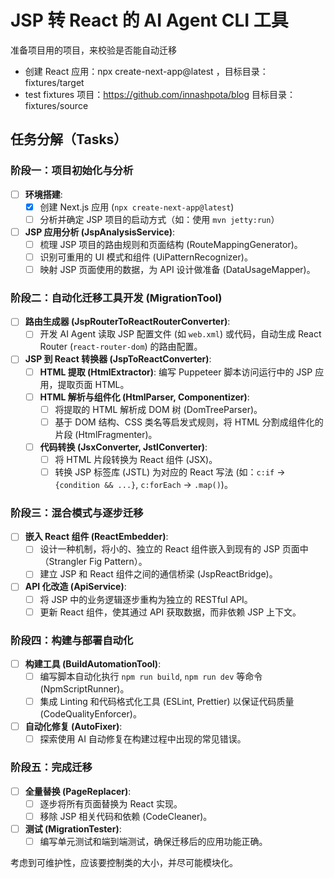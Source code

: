 # JSP 转 React 的 AI Agent CLI 工具

准备项目用的项目，来校验是否能自动迁移

- 创建 React 应用：npx create-next-app@latest ，目标目录：fixtures/target
- test fixtures 项目：https://github.com/innashpota/blog 目标目录：fixtures/source

## 任务分解（Tasks）

### 阶段一：项目初始化与分析

- [ ] **环境搭建**:
  - [x] 创建 Next.js 应用 (`npx create-next-app@latest`)
  - [ ] 分析并确定 JSP 项目的启动方式（如：使用 `mvn jetty:run`）
- [ ] **JSP 应用分析 (JspAnalysisService)**:
  - [ ] 梳理 JSP 项目的路由规则和页面结构 (RouteMappingGenerator)。
  - [ ] 识别可重用的 UI 模式和组件 (UiPatternRecognizer)。
  - [ ] 映射 JSP 页面使用的数据，为 API 设计做准备 (DataUsageMapper)。

### 阶段二：自动化迁移工具开发 (MigrationTool)

- [ ] **路由生成器 (JspRouterToReactRouterConverter)**:
  - [ ] 开发 AI Agent 读取 JSP 配置文件 (如 `web.xml`) 或代码，自动生成 React Router (`react-router-dom`) 的路由配置。
- [ ] **JSP 到 React 转换器 (JspToReactConverter)**:
  - [ ] **HTML 提取 (HtmlExtractor)**: 编写 Puppeteer 脚本访问运行中的 JSP 应用，提取页面 HTML。
  - [ ] **HTML 解析与组件化 (HtmlParser, Componentizer)**:
    - [ ] 将提取的 HTML 解析成 DOM 树 (DomTreeParser)。
    - [ ] 基于 DOM 结构、CSS 类名等启发式规则，将 HTML 分割成组件化的片段 (HtmlFragmenter)。
  - [ ] **代码转换 (JsxConverter, JstlConverter)**:
    - [ ] 将 HTML 片段转换为 React 组件 (JSX)。
    - [ ] 转换 JSP 标签库 (JSTL) 为对应的 React 写法 (如：`c:if` -> `{condition && ...}`, `c:forEach` -> `.map()`)。

### 阶段三：混合模式与逐步迁移

- [ ] **嵌入 React 组件 (ReactEmbedder)**:
  - [ ] 设计一种机制，将小的、独立的 React 组件嵌入到现有的 JSP 页面中（Strangler Fig Pattern）。
  - [ ] 建立 JSP 和 React 组件之间的通信桥梁 (JspReactBridge)。
- [ ] **API 化改造 (ApiService)**:
  - [ ] 将 JSP 中的业务逻辑逐步重构为独立的 RESTful API。
  - [ ] 更新 React 组件，使其通过 API 获取数据，而非依赖 JSP 上下文。

### 阶段四：构建与部署自动化

- [ ] **构建工具 (BuildAutomationTool)**:
  - [ ] 编写脚本自动化执行 `npm run build`, `npm run dev` 等命令 (NpmScriptRunner)。
  - [ ] 集成 Linting 和代码格式化工具 (ESLint, Prettier) 以保证代码质量 (CodeQualityEnforcer)。
- [ ] **自动化修复 (AutoFixer)**:
  - [ ] 探索使用 AI 自动修复在构建过程中出现的常见错误。

### 阶段五：完成迁移

- [ ] **全量替换 (PageReplacer)**:
  - [ ] 逐步将所有页面替换为 React 实现。
  - [ ] 移除 JSP 相关代码和依赖 (CodeCleaner)。
- [ ] **测试 (MigrationTester)**:
  - [ ] 编写单元测试和端到端测试，确保迁移后的应用功能正确。

考虑到可维护性，应该要控制类的大小，并尽可能模块化。


